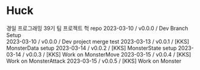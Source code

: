 # Huck
경일 프로그래밍 39기 팀 프로젝트 헉 repo
2023-03-10 / v0.0.0 / Dev Branch Setup      
2023-03-10 / v0.0.0 / Dev project merge test
2023-03-13 / v0.0.1 / [KKS] MonsterData setup
2023-03-14 / v0.0.2 / [KKS] MonsterState setup
2023-03-14 / v0.0.3 / [KKS] Work on MonsterMove
2023-03-15 / v0.0.4 / [KKS] Work on MonsterAttack
2023-03-15 / v0.0.5 / [KKS] Work on Monster